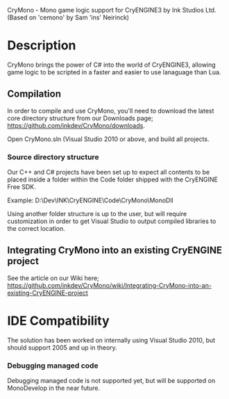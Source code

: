 CryMono - Mono game logic support for CryENGINE3
	by Ink Studios Ltd. (Based on 'cemono' by Sam 'ins\' Neirinck)

# Description
CryMono brings the power of C# into the world of CryENGINE3, allowing game logic to be scripted in a faster and easier to use lanaguage than Lua.
	
## Compilation 
In order to compile and use CryMono, you'll need to download the latest core directory structure from our Downloads page; https://github.com/inkdev/CryMono/downloads.

Open CryMono.sln (Visual Studio 2010 or above, and build all projects.

### Source directory structure 
Our C++ and C# projects have been set up to expect all contents to be placed inside a folder within the Code folder shipped with the CryENGINE Free SDK.

Example:
D:\Dev\INK\CryENGINE\Code\CryMono\MonoDll

Using another folder structure is up to the user, but will require customization in order to get Visual Studio to output compiled libraries to the correct location.

## Integrating CryMono into an existing CryENGINE project
See the article on our Wiki here; https://github.com/inkdev/CryMono/wiki/Integrating-CryMono-into-an-existing-CryENGINE-project

# IDE Compatibility
The solution has been worked on internally using Visual Studio 2010, but should support 2005 and up in theory.

### Debugging managed code
Debugging managed code is not supported yet, but will be supported on MonoDevelop in the near future.